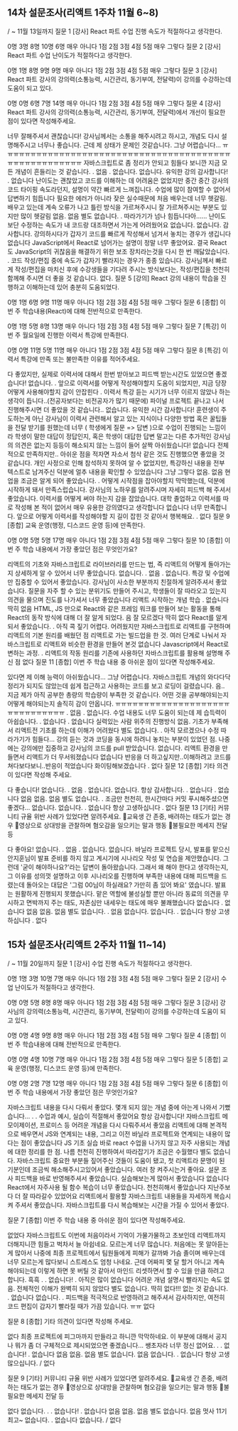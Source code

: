 ## 14차 설문조사(리액트 1주차 11월 6~8)

/ ~ 11월 13일까지
질문 1
[강사] React 파트 수업 진행 속도가 적절하다고 생각한다.

0명
3명
8명
10명
6명
매우 아니다
1점
2점
3점
4점
5점
매우 그렇다
질문 2
[강사] React 파트 수업 난이도가 적절하다고 생각한다.

0명
1명
8명
9명
9명
매우 아니다
1점
2점
3점
4점
5점
매우 그렇다
질문 3
[강사] React 파트 강사의 강의력(소통능력, 시간관리, 동기부여, 전달력)이 강의를 수강하는데 도움이 되고 있다.

0명
0명
6명
7명
14명
매우 아니다
1점
2점
3점
4점
5점
매우 그렇다
질문 4
[강사] React 파트 강사의 강의력(소통능력, 시간관리, 동기부여, 전달력)에서 개선이 필요한 점이 있다면 작성해주세요.

너무 잘해주셔서 괜찮습니다!
강사님께서는 소통을 해주시려고 하시고, 개념도 다시 설명해주시고 너무나 좋습니다. 근데 제 상태가 문제인 것같습니다. 그냥 어렵습니다... ㅠㅠㅠㅠㅠㅠㅠㅠㅠㅠㅠㅠㅠㅠㅠㅠㅠㅠㅠㅠㅠㅠㅠㅠㅠㅠㅠㅠㅠㅠㅠㅠㅠㅠㅠㅠㅠㅠㅠㅠㅠㅠㅠㅠㅠㅠㅠㅠㅠㅠㅠㅠㅠ 자바스크립트로 좀 정리가 안되고 힘들다 보니깐 지금 모든 개념이 흔들리는 것 같습니다.
.
없음
.
없습니다.
없습니다. 유익한 강의 감사합니다!
.
없습니다
난이도는 괜찮았고 코드를 이해하는 데 어려움은 없었지만 중간 중간 강사의 코드 타이핑 속도라던지, 설명이 약간 빠르게 느껴집니다.
수업에 많이 참여할 수 없어서 답변하기 힘듭니다
필요한 에러가 아니라 잦은 실수때문에 처음 배우는데 너무 헷갈림. 배우고 있는데 계속 오류가 나고 틀린 방식을 가르쳐주시니 잘 가르쳐주시는 부분도 있지만 많이 헷갈림
없음.
없음
별도 없습니다.
.
따라가기가 넘나 힘듭니다아...... 난이도보단 수정하는 속도가 내 코드랑 대조하면서 가는게 어려웠어요
없습니다.
없습니다. 감사합니다.
강의하시다가 갑자기 코드를 빠르게 작성해서 넘겨서 놓치는 경우가 생깁니다
없습니다
JavaScript에서 React로 넘어가는 설명이 정말 너무 좋았어요. 결국 React도 JavaScript의 귀찮음을 해결하기 위한 보조 장치라는것을 다시 한 번 깨닳았습니다.
.
코드 작성/편집 중에 속도가 갑자기 빨라지는 경우가 종종 있습니다. 강사님께서 빠르게 작성/편집을 마치신 후에 수강생들을 기다려 주시는 방식보다는, 작성/편집을 천천히 함께해 주시면 더 좋을 것 같습니다.
없다.
질문 5
[강의] React 강의 내용이 학습을 진행하고 이해하는데 있어 충분히 도움되었다.

0명
1명
6명
9명
11명
매우 아니다
1점
2점
3점
4점
5점
매우 그렇다
질문 6
[종합] 이번 주 학습내용(React)에 대해 전반적으로 만족한다.

0명
1명
5명
8명
13명
매우 아니다
1점
2점
3점
4점
5점
매우 그렇다
질문 7
[특강] 이번 주 월요일에 진행한 이력서 특강에 만족한다.

0명
0명
11명
5명
11명
매우 아니다
1점
2점
3점
4점
5점
매우 그렇다
질문 8
[특강] 이력서 특강에 만족 또는 불만족한 이유를 적어주세요.

다 좋았지만, 실제로 이력서에 대해서 한번 받아보고 피드백 받는시간도 있었으면 좋겠습니다!
없습니다.
.
앞으로 이력서를 어떻게 작성해야할지 도움이 되었지만, 지금 당장 어떻게 사용해야할지 감이 안잡힌다
.
이력서 특강 듣는 시기가 너무 이르지 않았나 하는 생각이 듭니다..(전공자보다는 비전공자가 많기 때문에) 파이널 프로젝트 끝나고 나서 진행해주시면 더 좋았을 것 같습니다..
없습니다. 유익한 시간 감사합니다!
훈련생이 주도하는게 아닌 강사님이 이력서 관련해서 알고 있는 지식이나 다양한 방법 혹은 꿀팁들을 전달 받기를 원했는데 너무 ( 학생에게 질문 => 답변 )으로 수업이 진행되는 느낌이라 학생이 말한 대답이 정답인지, 혹은 학생이 대답한 답변 말고는 다른 추가적인 강사님의 의견은 없는지 등등이 해소되지 않는 느낌이 들어 살짝 아쉬웠습니다!
없습니다
전체적으로 만족하지만.. 아쉬운 점을 적자면 자소서 첨삭 같은 것도 진행했으면 좋았을 것 같습니다.
개인 사정으로 인해 참석하지 못하여 알 수 없었지만, 특강하신 내용을 전부 텍스트로 남겨주신 덕분에 얼추 내용을 확인할 수 있었습니다
그냥 그렇다
없음.
없음
현업을 조금은 알게 되어 좋았습니다.
.
어떻게 시작점을 잡아야할지 막막했는데, 덕분에 시작하게 돼서 만족스럽습니다.
강사님의 노하우를 알려주시며 자세히 피드백 해 주셔서 좋았습니다.
이력서를 어떻게 써야 하는지 감을 잡았습니다.
대학 졸업하고 이력서를 따로 작성해 본 적이 없어서 매우 유용한 강의였다고 생각합니다
없습니다
너무 만족합니다. 앞으로 어떻게 이력서를 작성해야할 지 길이 잡힌 것 같아서 행복해요.
.
없다
질문 9
[종합] 교육 운영(행정, 디스코드 운영 등)에 만족한다.

0명
0명
5명
5명
17명
매우 아니다
1점
2점
3점
4점
5점
매우 그렇다
질문 10
[종합] 이번 주 학습 내용에서 가장 좋았던 점은 무엇인가요?

리액트의 기초와 자바스크립트로 라이브러리를 만드는 법, 즉 리액트의 어떻게 돌아가는지 상세하게 알 수 있어서 너무 좋았습니다.
없습니다.
.
없음
.
없습니다.
특강 및 수업에만 집중할 수 있어서 좋았습니다.
강사님이 사소한 부분까지 친절하게 알려주셔서 좋았습니다. 질문을 자주 할 수 있는 분위기도 만들어 주시고, 학생들이 잘 따라오고 있는지 의견을 물으며 진도를 나가셔서 너무 좋았습니다
리액트 시작하는 개념 학습
.
없습니다
딱히 없음
HTML, JS 만으로 React와 같은 프레임 워크를 만들어 보는 활동을 통해 React의 동작 방식에 대해 더 잘 알게 되었다.
음 잘 모르겠다 딱히 없다
React를 알게되서 좋았습니다.
.
아직 콕 짚기 어렵다.
어려웠지만 자바스크립트로 리액트를 구현하며 리액트의 기본 원리를 배웠던 점
리액트로 가는 빌드업을 한 것.
여러 단계로 나눠서 자바스크립트로 리액트와 비슷한 환경을 만들어 본것
없습니다
Javascript에서 React로 변하는 과정.
.
리액트의 작동 원리를 기존에 사용하던 자바스크립트를 활용해 설명해 주신 점
없다
질문 11
[종합] 이번 주 학습 내용 중 아쉬운 점이 있다면 작성해주세요.

있다면 제 이해 능력이 아쉬웠습니다...
그냥 어렵습니다. 자바스크립트 개념의 와다다닥 정리가 되지도 않았는데 쉽게 접근하고 사용하는 코드를 보고 로딩이 걸렸습니다. 음.. 지금 제가 아직 공부한 총량의 학습량이 부족한 것 같습니다. 어떤 것을 공부해야되는지 어떻게 해야되는지 솔직히 감이 안옵니다. ㅠㅠㅠㅠㅠㅠㅠㅠㅠㅠㅠㅠㅠㅠㅠㅠㅠㅠㅠㅠㅠㅠㅠㅠㅠㅠㅠㅠㅠㅠ
.
없음
.
없습니다.
수업 내용도 너무 도움이 되는데 제 습득력이 아쉽습니다.
.
없습니다
.
없습니다
실력있는 사람 위주의 진행방식
없음.
기초가 부족해서 리액트전 기초를 하는데 이해가 어려웠다
별도 없습니다.
.
아직 모르겠으나 수정 따라가기가 힘들다...
강의 듣는 것과 코딩을 동시에 하려니 놓치는 부분이 있었던 점. 나중에는 강의에만 집중하고 강사님의 코드를 pull 받았습니다.
없습니다.
리액트 환경을 만들면서 리액트가 더 무서워졌습니다
없습니다
반응을 더 하고싶지만..이해하려고 코드를 쳐다보다보니..반응이 적었습니다 화이팅해보겠습니다
.
없다
질문 12
[종합] 기타 의견이 있다면 작성해 주세요.

다 좋습니다!
없습니다.
.
없음
.
없습니다.
없습니다. 항상 감사합니다.
.
없습니다
.
없습니다
없음
없음.
없음
별도 없습니다.
.
조금만 천천히, 한시간마다 커밋 푸시해주셨으면 좋겠다...
없습니다.
없습니다.
.
없습니다
항상 고생하십니다
.
없다
질문 13
[기타] 커뮤니티 규율 위반 사례가 있었다면 알려주세요. 🔹교육생 간 존중, 배려하는 태도가 없는 경우 🔹영상으로 상대방을 관찰하며 혐오감을 일으키는 말과 행동 🔹불필요한 메세지 전달 등

다 좋아요!
없습니다.
.
없음
.
없습니다.
없습니다.
바닐라 프로젝트 당시, 발표를 맡으신 안지훈님이 발표 준비를 하지 않고 계시기에 시나리오 작성 및 연습을 제안했습니다. 그런데 '굳이 해야하나요?'라는 답변이 돌아왔습니다. 그래서 왜 해야 한다고 생각하는지, 그 이유를 성의껏 설명하고 이후 시나리오를 진행하며 부족한 내용에 대해 피드백을 드렸는데 돌아오는 대답은 '그럼 00님이 하실래요? 가만히 좀 있어 봐요' 였습니다. 발표는 원활하게 진행되지 못했습니다. 맡은 역할에 불성실할 뿐만 아니라 동료의 의견을 무시하고 면박까지 주는 태도, 자존심만 내세우는 태도에 매우 불쾌했습니다
없습니다
.
없습니다
없음
없음.
없음
별도 없습니다.
.
없음
없습니다.
없습니다.
.
없습니다
항상 고생하십니다
.
없다

## 15차 설문조사(리액트 2주차 11월 11~14)

/ ~ 11월 20일까지
질문 1
[강사] 수업 진행 속도가 적절하다고 생각한다.

0명
1명
3명
10명
7명
매우 아니다
1점
2점
3점
4점
5점
매우 그렇다
질문 2
[강사] 수업 난이도가 적절하다고 생각한다.

0명
0명
5명
8명
8명
매우 아니다
1점
2점
3점
4점
5점
매우 그렇다
질문 3
[강사] 강사님의 강의력(소통능력, 시간관리, 동기부여, 전달력)이 강의를 수강하는데 도움이 되고 있다.

0명
0명
4명
9명
8명
매우 아니다
1점
2점
3점
4점
5점
매우 그렇다
질문 4
[종합] 이번 주 학습내용에 대해 전반적으로 만족한다.

0명
0명
4명
10명
7명
매우 아니다
1점
2점
3점
4점
5점
매우 그렇다
질문 5
[종합] 교육 운영(행정, 디스코드 운영 등)에 만족한다.

0명
0명
2명
7명
12명
매우 아니다
1점
2점
3점
4점
5점
매우 그렇다
질문 6
[종합] 이번 주 학습 내용에서 가장 좋았던 점은 무엇인가요?

자바스크립트 내용을 다시 다뤄서 좋았다.
몇개 되지 않는 개념 중에 아는게 나와서 기뻤습니다...
.
.
수업과 예시, 실습이 적절해서 좋았어요 항상 감사합니다!
자바스크립트 메모이제이션, 프로미스 등 어려운 개념을 다시 다뤄주셔서 좋았음
리액트에 대해 본격적으로 배우면서 JS와 연계되는 내용, 그리고 이전 바닐라 프로젝트와 연계되는 내용이 많다는 점이 좋았습니다
JS 기초 실습
바로 react 수업을 나가지 않고 자주 사용되는 개념에 대한 정리를 한 점.
나름 천천히 진행하여서 따라잡기가 조금은 수월했다
별도 없습니다.
자바스크립트 중요한 부분들 짚어주신 것들이 도움이 됐고, 첫 리액트라 문맹이 된 기분인데 조금씩 해소해주시고있어서 좋았습니다. 여러 창 켜주시는거 좋아요.
설문 조사 피드백을 바로 반영해주셔서 좋았습니다.
실습해보는게 많아서 좋았습니다
없습니다
React에서 자주사용 될 함수 복습이 너무 좋았습니다.
천천히해서 좋았습니다 지난주보다 더 잘 따라갈수 있었어요
리액트에서 활용할 자바스크립트 내용들을 자세하게 복습시켜 주셔서 좋았습니다.
자바스크립트를 다시 복습해보는 시간을 가질 수 있어서 좋았다.

질문 7
[종합] 이번 주 학습 내용 중 아쉬운 점이 있다면 작성해주세요.

없었다
자바스크립트도 이번에 처음이라서 기억이 가물가물하고 초보인데 리액트까지 더해지니깐 힘들고 벅차서 늘 아쉽네요. 모르는게 너무 많습니다. 처음에는 못 알아듣는게 많아서 나중에 최종 프로젝트에서 팀원들에게 피해가 갈까봐 가슴 졸이며 배우는데 너무 모르는게 많다보니 스트레스도 엄청 나네요. 근데 어짜피 몇 달 할거 아니고 계속 해야되는데 이렇게 하면 못 버틸 것 같아서 마인드 리셋하면서 할 수 있을 만큼 하려고 합니다. 흑흑
.
.
없습니다!
.
아직은 많이 없습니다
어려운 개념 설명시 빨라지는 속도
없음.
전체적인 이해가 완벽히 되지 않았다
별도 없습니다.
딱히 없다!!!
없는 것 같습니다.
.
없습니다
없습니다.
.
피드백을 적극적으로 반영하려고 해주셔서 감사하지만, 여전히 코드 편집이 갑자기 빨라질 때가 가끔 있습니다. ㅠㅠ
없다

질문 8
[종합] 기타 의견이 있다면 작성해 주세요.

없다
최종 프로젝트에 피그마까지 만들라고 하니깐 막막하네요. 이 부분에 대해서 공지나 뭐가 좀 더 구체적으로 제시되었으면 좋겠습니다... 쌩초자라 너무 정신 없어요.
.
.
없습니다!
.
없습니다
없음
없음.
없음
별도 없습니다.
없음
없습니다.
.
없습니다
항상 고생 많으십니다.
/
없다


질문 9
[기타] 커뮤니티 규율 위반 사례가 있었다면 알려주세요. 🔹교육생 간 존중, 배려하는 태도가 없는 경우 🔹영상으로 상대방을 관찰하며 혐오감을 일으키는 말과 행동 🔹불필요한 메세지 전달 등

없다
없습니다.
.
.
없습니다!
.
없습니다
없음
없음.
없음
별도 없습니다.
없음 멋사 11기 최고~
없습니다.
.
없습니다
없습니다.
/
없다
